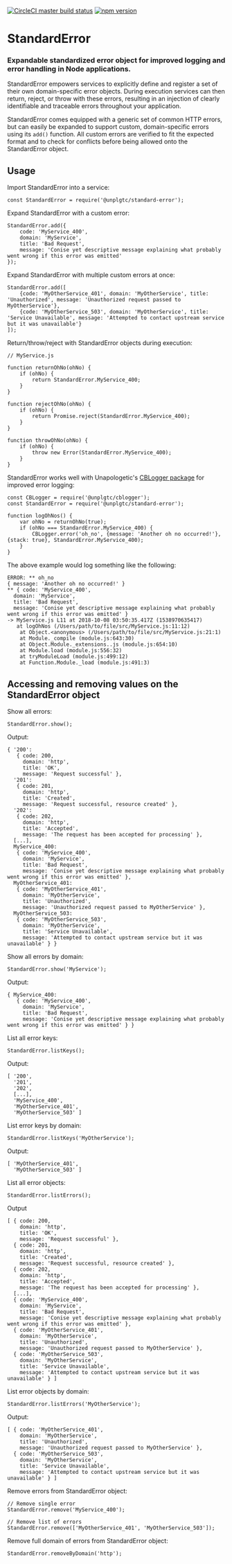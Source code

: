 [![CircleCI master build status](https://img.shields.io/circleci/project/github/unplgtc/StandardError/master.svg?label=master&logo=circleci)](https://circleci.com/gh/unplgtc/StandardError/tree/master)
[![npm version](https://img.shields.io/npm/v/@unplgtc/standard-error.svg)](https://www.npmjs.com/package/@unplgtc/standard-error)

# StandardError

### Expandable standardized error object for improved logging and error handling in Node applications.

StandardError empowers services to explicitly define and register a set of their own domain-specific error objects. During execution services can then return, reject, or throw with these errors, resulting in an injection of clearly identifiable and traceable errors throughout your application.

StandardError comes equipped with a generic set of common HTTP errors, but can easily be expanded to support custom, domain-specific errors using its `add()` function. All custom errors are verified to fit the expected format and to check for conflicts before being allowed onto the StandardError object.

## Usage

Import StandardError into a service:

```
const StandardError = require('@unplgtc/standard-error');
```

Expand StandardError with a custom error:

```
StandardError.add({
	code: 'MyService_400',
	domain: 'MyService',
	title: 'Bad Request',
	message: 'Conise yet descriptive message explaining what probably went wrong if this error was emitted'
});
```

Expand StandardError with multiple custom errors at once:

```
StandardError.add([
	{code: 'MyOtherService_401', domain: 'MyOtherService', title: 'Unauthorized', message: 'Unauthorized request passed to MyOtherService'},
	{code: 'MyOtherService_503', domain: 'MyOtherService', title: 'Service Unavailable', message: 'Attempted to contact upstream service but it was unavailable'}
]);
```

Return/throw/reject with StandardError objects during execution:

```
// MyService.js

function returnOhNo(ohNo) {
	if (ohNo) {
		return StandardError.MyService_400;
	}
}

function rejectOhNo(ohNo) {
	if (ohNo) {
		return Promise.reject(StandardError.MyService_400);
	}
}

function throwOhNo(ohNo) {
	if (ohNo) {
		throw new Error(StandardError.MyService_400);
	}
}
```

StandardError works well with Unapologetic's [CBLogger package](https://github.com/unplgtc/cblogger) for improved error logging:

```
const CBLogger = require('@unplgtc/cblogger');
const StandardError = require('@unplgtc/standard-error');

function logOhNos() {
	var ohNo = returnOhNo(true);
	if (ohNo === StandardError.MyService_400) {
		CBLogger.error('oh_no', {message: 'Another oh no occurred!'}, {stack: true}, StandardError.MyService_400);
	}
}
```

The above example would log something like the following:

```
ERROR: ** oh_no 
{ message: 'Another oh no occurred!' } 
** { code: 'MyService_400',
  domain: 'MyService',
  title: 'Bad Request',
  message: 'Conise yet descriptive message explaining what probably went wrong if this error was emitted' } 
-> MyService.js L11 at 2018-10-08 03:50:35.417Z (1538970635417) 
   at logOhNos (/Users/path/to/file/src/MyService.js:11:12)
    at Object.<anonymous> (/Users/path/to/file/src/MyService.js:21:1)
    at Module._compile (module.js:643:30)
    at Object.Module._extensions..js (module.js:654:10)
    at Module.load (module.js:556:32)
    at tryModuleLoad (module.js:499:12)
    at Function.Module._load (module.js:491:3)
```

## Accessing and removing values on the StandardError object

Show all errors:

```
StandardError.show();
```

Output:

```
{ '200': 
   { code: 200,
     domain: 'http',
     title: 'OK',
     message: 'Request successful' },
  '201': 
   { code: 201,
     domain: 'http',
     title: 'Created',
     message: 'Request successful, resource created' },
  '202': 
   { code: 202,
     domain: 'http',
     title: 'Accepted',
     message: 'The request has been accepted for processing' },
  [...],
  MyService_400: 
   { code: 'MyService_400',
     domain: 'MyService',
     title: 'Bad Request',
     message: 'Conise yet descriptive message explaining what probably went wrong if this error was emitted' },
  MyOtherService_401: 
   { code: 'MyOtherService_401',
     domain: 'MyOtherService',
     title: 'Unauthorized',
     message: 'Unauthorized request passed to MyOtherService' },
  MyOtherService_503: 
   { code: 'MyOtherService_503',
     domain: 'MyOtherService',
     title: 'Service Unavailable',
     message: 'Attempted to contact upstream service but it was unavailable' } }
```

Show all errors by domain:

```
StandardError.show('MyService');
```

Output:

```
{ MyService_400: 
   { code: 'MyService_400',
     domain: 'MyService',
     title: 'Bad Request',
     message: 'Conise yet descriptive message explaining what probably went wrong if this error was emitted' } }
```

List all error keys:

```
StandardError.listKeys();
```

Output:

```
[ '200',
  '201',
  '202',
  [...],
  'MyService_400',
  'MyOtherService_401',
  'MyOtherService_503' ]
```

List error keys by domain:

```
StandardError.listKeys('MyOtherService');
```

Output:

```
[ 'MyOtherService_401',
  'MyOtherService_503' ]
```

List all error objects:

```
StandardError.listErrors();
```

Output

```
[ { code: 200,
    domain: 'http',
    title: 'OK',
    message: 'Request successful' },
  { code: 201,
    domain: 'http',
    title: 'Created',
    message: 'Request successful, resource created' },
  { code: 202,
    domain: 'http',
    title: 'Accepted',
    message: 'The request has been accepted for processing' },
  [...],
  { code: 'MyService_400',
    domain: 'MyService',
    title: 'Bad Request',
    message: 'Conise yet descriptive message explaining what probably went wrong if this error was emitted' },
  { code: 'MyOtherService_401',
    domain: 'MyOtherService',
    title: 'Unauthorized',
    message: 'Unauthorized request passed to MyOtherService' },
  { code: 'MyOtherService_503',
    domain: 'MyOtherService',
    title: 'Service Unavailable',
    message: 'Attempted to contact upstream service but it was unavailable' } ]
```

List error objects by domain:

```
StandardError.listErrors('MyOtherService');
```

Output:

```
[ { code: 'MyOtherService_401',
    domain: 'MyOtherService',
    title: 'Unauthorized',
    message: 'Unauthorized request passed to MyOtherService' },
  { code: 'MyOtherService_503',
    domain: 'MyOtherService',
    title: 'Service Unavailable',
    message: 'Attempted to contact upstream service but it was unavailable' } ]
```

Remove errors from StandardError object:

```
// Remove single error
StandardError.remove('MyService_400');

// Remove list of errors
StandardError.remove(['MyOtherService_401', 'MyOtherService_503']);
```

Remove full domain of errors from StandardError object:

```
StandardError.removeByDomain('http');
```
